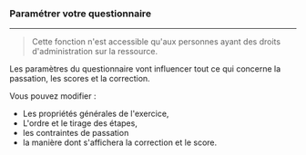 ### Paramétrer votre questionnaire

---

> Cette fonction n'est accessible qu'aux personnes ayant des droits d'administration sur la ressource.

Les paramètres du questionnaire vont influencer tout ce qui concerne la passation, les scores et la correction.



Vous pouvez modifier :

* Les propriétés générales de l'exercice,
* L'ordre et le tirage des étapes,
* les contraintes de passation
* la manière dont s'affichera la correction et le score.



